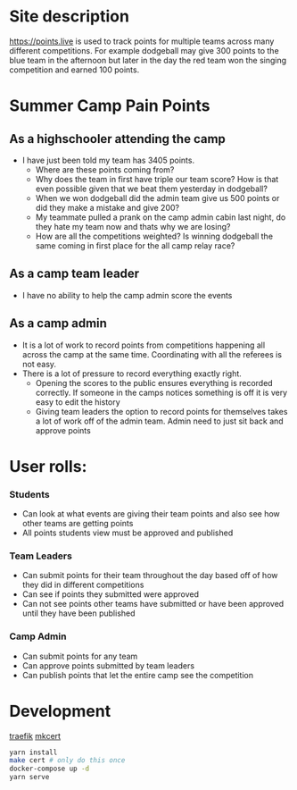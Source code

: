 # Site description
https://points.live is used to track points for multiple teams across many different competitions. For example dodgeball may give 300 points to the blue team in the afternoon but later in the day the red team won the singing competition and earned 100 points.

# Summer Camp Pain Points
## As a highschooler attending the camp
* I have just been told my team has 3405 points.
  * Where are these points coming from?
  * Why does the team in first have triple our team score? How is that even possible given that we beat them yesterday in dodgeball?
  * When we won dodgeball did the admin team give us 500 points or did they make a mistake and give 200?
  * My teammate pulled a prank on the camp admin cabin last night, do they hate my team now and thats why we are losing?
  * How are all the competitions weighted? Is winning dodgeball the same coming in first place for the all camp relay race?
## As a camp team leader
* I have no ability to help the camp admin score the events
## As a camp admin
* It is a lot of work to record points from competitions happening all across the camp at the same time. Coordinating with all the referees is not easy.
* There is a lot of pressure to record everything exactly right.
  * Opening the scores to the public ensures everything is recorded correctly. If someone in the camps notices something is off it is very easy to edit the history
  * Giving team leaders the option to record points for themselves takes a lot of work off of the admin team. Admin need to just sit back and approve points



# User rolls:
### Students
* Can look at what events are giving their team points and also see how other teams are getting points
* All points students view must be approved and published
### Team Leaders
* Can submit points for their team throughout the day based off of how they did in different competitions
* Can see if points they submitted were approved
* Can not see points other teams have submitted or have been approved until they have been published
### Camp Admin
* Can submit points for any team
* Can approve points submitted by team leaders
* Can publish points that let the entire camp see the competition

# Development

[traefik](https://github.com/containous/traefik)
[mkcert](https://github.com/FiloSottile/mkcert)

```bash
yarn install
make cert # only do this once
docker-compose up -d
yarn serve
```